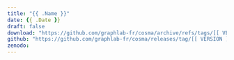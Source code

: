 ```yaml
---
title: "{{ .Name }}"
date: {{ .Date }}
draft: false
download: "https://github.com/graphlab-fr/cosma/archive/refs/tags/[[ VERSION ]].zip"
github: "https://github.com/graphlab-fr/cosma/releases/tag/[[ VERSION ]]"
zenodo:
---
```


